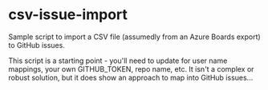 # csv-issue-import

Sample script to import a CSV file (assumedly from an Azure Boards export) to GitHub issues.

This script is a starting point - you'll need to update for user name mappings, your own GITHUB_TOKEN, repo name, etc.  It isn't a complex or robust solution, but it does show an approach to map into GitHub issues...
